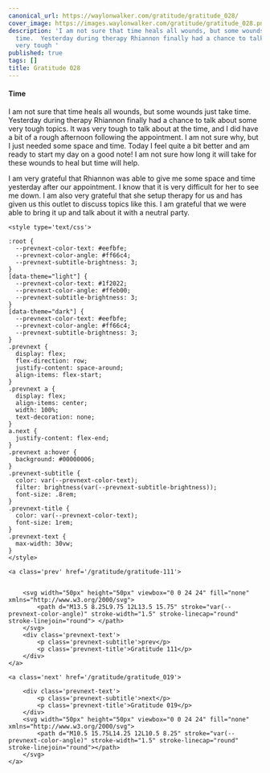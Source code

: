 ```yaml
---
canonical_url: https://waylonwalker.com/gratitude/gratitude_028/
cover_image: https://images.waylonwalker.com/gratitude/gratitude_028.png
description: 'I am not sure that time heals all wounds, but some wounds just take
  time.  Yesterday during therapy Rhiannon finally had a chance to talk about some
  very tough '
published: true
tags: []
title: Gratitude 028
---
```


#### Time

I am not sure that time heals all wounds, but some wounds just take time.  Yesterday during therapy Rhiannon finally had a chance to talk about some very tough topics.  It was very tough to talk about at the time, and I did have a bit of a rough afternoon following the appointment.  I am not sure why, but I just needed some space and time.  Today I feel quite a bit better and am ready to start my day on a good note!  I am not sure how long it will take for these wounds to heal but time will help.

I am very grateful that Rhiannon was able to give me some space and time yesterday after our appointment.  I know that it is very difficult for her to see me down.  I am also very grateful that she setup therapy for us and has given us this outlet to discuss topics like this.  I am grateful that we were able to bring it up and talk about it with a neutral party.
<div class='prevnext'>

    <style type='text/css'>

    :root {
      --prevnext-color-text: #eefbfe;
      --prevnext-color-angle: #ff66c4;
      --prevnext-subtitle-brightness: 3;
    }
    [data-theme="light"] {
      --prevnext-color-text: #1f2022;
      --prevnext-color-angle: #ffeb00;
      --prevnext-subtitle-brightness: 3;
    }
    [data-theme="dark"] {
      --prevnext-color-text: #eefbfe;
      --prevnext-color-angle: #ff66c4;
      --prevnext-subtitle-brightness: 3;
    }
    .prevnext {
      display: flex;
      flex-direction: row;
      justify-content: space-around;
      align-items: flex-start;
    }
    .prevnext a {
      display: flex;
      align-items: center;
      width: 100%;
      text-decoration: none;
    }
    a.next {
      justify-content: flex-end;
    }
    .prevnext a:hover {
      background: #00000006;
    }
    .prevnext-subtitle {
      color: var(--prevnext-color-text);
      filter: brightness(var(--prevnext-subtitle-brightness));
      font-size: .8rem;
    }
    .prevnext-title {
      color: var(--prevnext-color-text);
      font-size: 1rem;
    }
    .prevnext-text {
      max-width: 30vw;
    }
    </style>
    
    <a class='prev' href='/gratitude/gratitude-111'>
    

        <svg width="50px" height="50px" viewbox="0 0 24 24" fill="none" xmlns="http://www.w3.org/2000/svg">
            <path d="M13.5 8.25L9.75 12L13.5 15.75" stroke="var(--prevnext-color-angle)" stroke-width="1.5" stroke-linecap="round" stroke-linejoin="round"> </path>
        </svg>
        <div class='prevnext-text'>
            <p class='prevnext-subtitle'>prev</p>
            <p class='prevnext-title'>Gratitude 111</p>
        </div>
    </a>
    
    <a class='next' href='/gratitude/gratitude_019'>
    
        <div class='prevnext-text'>
            <p class='prevnext-subtitle'>next</p>
            <p class='prevnext-title'>Gratitude 019</p>
        </div>
        <svg width="50px" height="50px" viewbox="0 0 24 24" fill="none" xmlns="http://www.w3.org/2000/svg">
            <path d="M10.5 15.75L14.25 12L10.5 8.25" stroke="var(--prevnext-color-angle)" stroke-width="1.5" stroke-linecap="round" stroke-linejoin="round"></path>
        </svg>
    </a>
  </div>